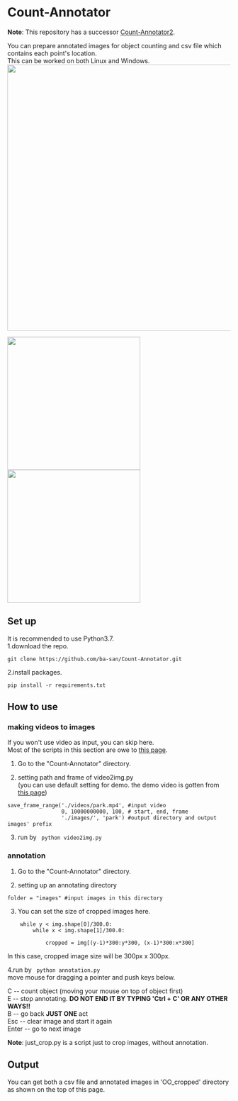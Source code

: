 # Count-Annotator
**Note**: This repository has a successor [Count-Annotator2](https://github.com/ba-san/Count-Annotator2).  

You can prepare annotated images for object counting and csv file which contains each point's location.  
This can be worked on both Linux and Windows.  
<img src="https://user-images.githubusercontent.com/44015510/55924149-97272500-5c43-11e9-95bf-96e7de80151a.png" width="600">


<img src="https://user-images.githubusercontent.com/44015510/55922933-524cbf80-5c3e-11e9-9c02-d4d5d7196183.png" width="300"><img src="https://user-images.githubusercontent.com/44015510/55923063-dc952380-5c3e-11e9-8c8b-8e0b6913d3a5.png" width="300">

## Set up
It is recommended to use Python3.7.  
1.download the repo.  
``` 
git clone https://github.com/ba-san/Count-Annotator.git  
``` 
2.install packages.  
``` 
pip install -r requirements.txt    
``` 

## How to use
### making videos to images
If you won't use video as input, you can skip here.  
Most of the scripts in this section are owe to [this page](https://note.nkmk.me/python-opencv-video-to-still-image/).  

1. Go to the "Count-Annotator" directory.  

2. setting path and frame of video2img.py  
(you can use default setting for demo. the demo video is gotten from [this page](https://www.pexels.com/video/people-walking-in-the-park-in-timelapse-mode-1625972/))  

``` 
save_frame_range('./videos/park.mp4', #input video
                 0, 10000000000, 100, # start, end, frame
                 './images/', 'park') #output directory and output images' prefix
``` 
3. run by ``` python video2img.py```  

### annotation
1. Go to the "Count-Annotator" directory.  

2. setting up an annotating directory  
``` 
folder = "images" #input images in this directory
``` 
3. You can set the size of cropped images here.  
``` 
	while y < img.shape[0]/300.0:
		while x < img.shape[1]/300.0:
							
			cropped = img[(y-1)*300:y*300, (x-1)*300:x*300]
``` 
In this case, cropped image size will be 300px x 300px.  

4.run by ``` python annotation.py```  
move mouse for dragging a pointer and push keys below.  

  C   -- count object (moving your mouse on top of object first)  
  E   -- stop annotating. **DO NOT END IT BY TYPING 'Ctrl + C' OR ANY OTHER WAYS!!**  
  B   -- go back **JUST ONE** act  
 Esc  -- clear image and start it again  
Enter -- go to next image  

**Note**: just_crop.py is a script just to crop images, without annotation.  

## Output
You can get both a csv file and annotated images in 'OO_cropped' directory as shown on the top of this page.  
